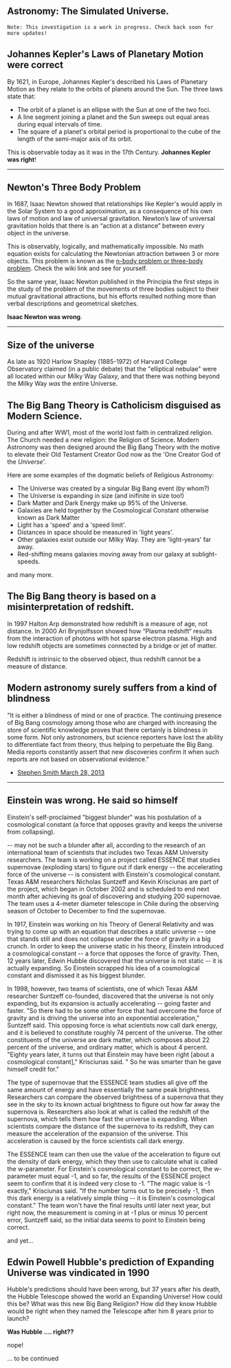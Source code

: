 <meta name="title" content="Astronomy: The Simulated Universe" />
<meta name="description" content="During and after WW1, most of the world lost faith in centralized religion. The Church needed a new religion: the Religion of Science. Modern Astronomy was then designed around the Big Bang Theory with the motive to elevate their Old Testament Creator God now as the 'One Creator God of the Universe'." />

<assetRenderer source="unused"></assetRenderer>

<div style="clear: both" />

## Astronomy: The Simulated Universe.

```
Note: This investigation is a work in progress. Check back soon for more updates!
```

## Johannes Kepler's Laws of Planetary Motion were correct

By 1621, in Europe, Johannes Kepler's described his Laws of Planetary Motion
as they relate to the orbits of planets around the Sun.
The three laws state that:

* The orbit of a planet is an ellipse with the Sun at one of the two foci.
* A line segment joining a planet and the Sun sweeps out equal areas during equal intervals of time.
* The square of a planet's orbital period is proportional to the cube of the length of the semi-major axis of its orbit.

This is observable today as it was in the 17th Century. **Johannes Kepler was right**!

---

## Newton's Three Body Problem

In 1687, Isaac Newton showed that relationships like Kepler's would apply
in the Solar System to a good approximation, as a consequence of his own laws of motion
and law of universal gravitation.
Newton’s law of universal gravitation holds that there is an “action at a distance”
between every object in the universe.

This is observably, logically, and mathematically impossible.
No math equation exists for calculating the Newtonian attraction between 3 or more objects.
This problem is known as
the [n-body problem or three-body problem](https://en.wikipedia.org/wiki/N-body_problem#Three-body_problem).
Check the wiki link and see for yourself.

So the same year, Isaac Newton published in the Principia the first steps
in the study of the problem of the movements of three bodies subject to their mutual gravitational attractions,
but his efforts resulted nothing more than verbal descriptions and geometrical sketches.

**Isaac Newton was wrong**.

---

## Size of the universe

As late as 1920 Harlow Shapley (1885-1972) of Harvard College
Observatory claimed (in a public debate) that the "elliptical
nebulae" were all located within our Milky Way Galaxy, and that
there was nothing beyond the Milky Way _was_ the entire Universe.

## The Big Bang Theory is Catholicism disguised as Modern Science.

During and after WW1, most of the world lost faith in centralized religion.
The Church needed a new religion: the Religion of Science.
Modern Astronomy was then designed around the Big Bang Theory with the motive
to elevate their Old Testament Creator God now as the 'One Creator God of the _Universe_'.

Here are some examples of the dogmatic beliefs of Religious Astronomy:

* The Universe was created by a singular Big Bang event (by whom?)
* The Universe is expanding in size (and inifinite in size too!)
* Dark Matter and Dark Energy make up 95% of the Universe.
* Galaxies are held together by the Cosmological Constant otherwise known as Dark Matter
* Light has a 'speed' and a 'speed limit'.
* Distances in space should be measured in 'light years'.
* Other galaxies exist outside our Milky Way. They are 'light-years' far away.
* Red-shifting means galaxies moving away from our galaxy at sublight-speeds.

and many more.

## The Big Bang theory is based on a misinterpretation of redshift.

In 1997 Halton Arp demonstrated how redshift is a measure of age, not distance.
In 2000 Ari Brynjolfsson showed how “Plasma redshift“ results from the interaction of photons with hot sparse electron
plasma.
High and low redshift objects are sometimes connected by a bridge or jet of matter.

Redshift is intrinsic to the observed object, thus redshift cannot be a measure of distance.

## Modern astronomy surely suffers from a kind of blindness

"It is either a blindness of mind or one of practice.
The continuing presence of Big Bang cosmology among those who are charged with increasing the store of scientific
knowledge proves
that there certainly is blindness in some form. Not only astronomers, but science reporters have lost the ability to
differentiate fact from theory,
thus helping to perpetuate the Big Bang.
Media reports constantly assert that new discoveries confirm it when such reports are not based on observational
evidence."

- [Stephen Smith March 28, 2013](https://www.thunderbolts.info/wp/2013/03/28/redshifts-and-microwaves/)

---

## Einstein was wrong. He said so himself

Einstein's self-proclaimed "biggest blunder" was his postulation of a cosmological constant
(a force that opposes gravity and keeps the universe from collapsing).

-- may not be such a blunder after all, according to the research of an international team of scientists that includes
two Texas A&M University researchers.
The team is working on a project called ESSENCE that studies supernovae (exploding stars) to figure out if dark
energy -- the accelerating force of the universe -- is consistent with Einstein's cosmological constant.
Texas A&M researchers Nicholas Suntzeff and Kevin Krisciunas are part of the project, which began in October 2002 and
is scheduled to end next month after achieving its goal of discovering and studying 200 supernovae. The team uses a
4-meter diameter telescope in Chile during the observing season of October to December to find the supernovae.

In 1917, Einstein was working on his Theory of General Relativity and was trying to come up with an equation that
describes a static universe -- one that stands still and does not collapse under the force of gravity in a big crunch.
In order to keep the universe static in his theory, Einstein introduced a cosmological constant -- a force that opposes
the force of gravity.
Then, 12 years later, Edwin Hubble discovered that the universe is not static -- it is actually expanding. So Einstein
scrapped his idea of a cosmological constant and dismissed it as his biggest blunder.

In 1998, however, two teams of scientists, one of which Texas A&M researcher Suntzeff co-founded, discovered that the
universe is not only expanding, but its expansion is actually accelerating -- going faster and faster.
"So there had to be some other force that had overcome the force of gravity and is driving the universe into an
exponential acceleration," Suntzeff said. This opposing force is what scientists now call dark energy, and it is
believed to constitute roughly 74 percent of the universe. The other constituents of the universe are dark matter, which
composes about 22 percent of the universe, and ordinary matter, which is about 4 percent.
"Eighty years later, it turns out that Einstein may have been right [about a cosmological constant]," Krisciunas said. "
So he was smarter than he gave himself credit for."

The type of supernovae that the ESSENCE team studies all give off the same amount of energy and have essentially the
same peak brightness. Researchers can compare the observed brightness of a supernova that they see in the sky to its
known actual brightness to figure out how far away the supernova is.
Researchers also look at what is called the redshift of the supernova, which tells them how fast the universe is
expanding. When scientists compare the distance of the supernova to its redshift, they can measure the acceleration of
the expansion of the universe. This acceleration is caused by the force scientists call dark energy.

The ESSENCE team can then use the value of the acceleration to figure out the density of dark energy, which they then
use to calculate what is called the w-parameter. For Einstein's cosmological constant to be correct, the w-parameter
must equal -1, and so far, the results of the ESSENCE project seem to confirm that it is indeed very close to -1.
"The magic value is -1 exactly," Krisciunas said. "If the number turns out to be precisely -1, then this dark energy is
a relatively simple thing -- it is Einstein's cosmological constant." The team won't have the final results until later
next year, but right now, the measurement is coming in at -1 plus or minus 10 percent error, Suntzeff said, so the
initial data seems to point to Einstein being correct.

and yet...

## Edwin Powell Hubble's prediction of Expanding Universe was vindicated in 1990

Hubble's predictions should have been wrong, but 37 years after his death,
the Hubble Telescope showed the world an Expanding Universe!
How could this be? What was this new Big Bang Religion?
How did they know Hubble would be right when they named the Telescope after him 8 years prior to launch?

**Was Hubble .... right??**

nope!

... to be continued 

